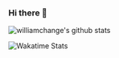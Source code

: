 ### Hi there 👋

![williamchange's github stats](https://github-readme-stats.vercel.app/api?username=williamchange&include_all_commits=true&hide=issues,stars&theme=dracula&show_icons=true)

![Wakatime Stats](https://github-readme-stats.vercel.app/api/wakatime?username=williamchange&hide_progress=true&theme=dracula&layout=compact)
